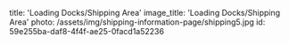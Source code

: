 title: 'Loading Docks/Shipping Area'
image_title: 'Loading Docks/Shipping Area'
photo: /assets/img/shipping-information-page/shipping5.jpg
id: 59e255ba-daf8-4f4f-ae25-0facd1a52236
